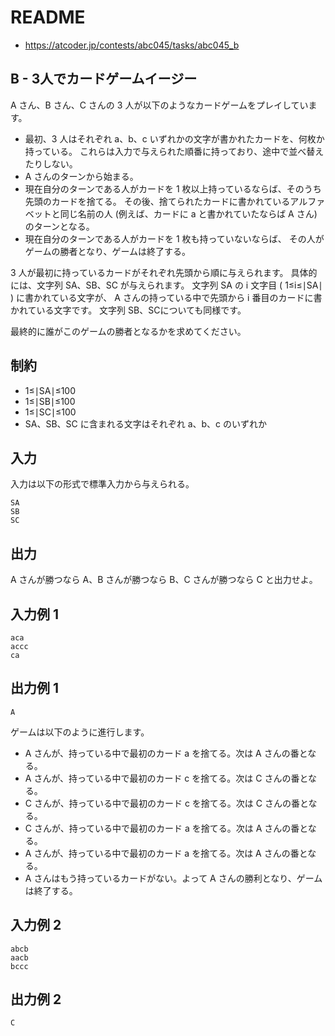 # README
- <https://atcoder.jp/contests/abc045/tasks/abc045_b>
## B - 3人でカードゲームイージー
A さん、B さん、C さんの 3 人が以下のようなカードゲームをプレイしています。

- 最初、3 人はそれぞれ a、b、c いずれかの文字が書かれたカードを、何枚か持っている。
  これらは入力で与えられた順番に持っており、途中で並べ替えたりしない。
- A さんのターンから始まる。
- 現在自分のターンである人がカードを 1 枚以上持っているならば、そのうち先頭のカードを捨てる。
  その後、捨てられたカードに書かれているアルファベットと同じ名前の人
  (例えば、カードに a と書かれていたならば A さん) のターンとなる。
- 現在自分のターンである人がカードを 1 枚も持っていないならば、
  その人がゲームの勝者となり、ゲームは終了する。

3 人が最初に持っているカードがそれぞれ先頭から順に与えられます。
具体的には、文字列 SA​、SB​、SC​ が与えられます。
文字列 SA​ の i 文字目 ( 1≤i≤∣SA​∣ ) に書かれている文字が、
A さんの持っている中で先頭から i 番目のカードに書かれている文字です。
文字列 SB​、SC​ についても同様です。

最終的に誰がこのゲームの勝者となるかを求めてください。
## 制約
- 1≤∣SA​∣≤100
- 1≤∣SB​∣≤100
- 1≤∣SC​∣≤100
- SA​、SB​、SC​ に含まれる文字はそれぞれ a、b、c のいずれか
## 入力
入力は以下の形式で標準入力から与えられる。

```
SA
SB
SC
```
## 出力
A さんが勝つなら A、B さんが勝つなら B、C さんが勝つなら C と出力せよ。
## 入力例 1
```
aca
accc
ca
```
## 出力例 1
```
A
```

ゲームは以下のように進行します。

- A さんが、持っている中で最初のカード a を捨てる。次は A さんの番となる。
- A さんが、持っている中で最初のカード c を捨てる。次は C さんの番となる。
- C さんが、持っている中で最初のカード c を捨てる。次は C さんの番となる。
- C さんが、持っている中で最初のカード a を捨てる。次は A さんの番となる。
- A さんが、持っている中で最初のカード a を捨てる。次は A さんの番となる。
- A さんはもう持っているカードがない。よって A さんの勝利となり、ゲームは終了する。
## 入力例 2
```
abcb
aacb
bccc
```
## 出力例 2
```
C
```
